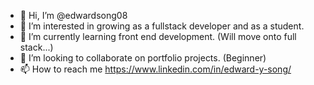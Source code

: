 - 👋 Hi, I’m @edwardsong08
- 👀 I’m interested in growing as a fullstack developer and as a student.
- 🌱 I’m currently learning front end development. (Will move onto full stack...)
- 💞️ I’m looking to collaborate on portfolio projects. (Beginner)
- 📫 How to reach me https://www.linkedin.com/in/edward-y-song/

<!---
edwardsong08/edwardsong08 is a ✨ special ✨ repository because its `README.md` (this file) appears on your GitHub profile.
You can click the Preview link to take a look at your changes.
--->
